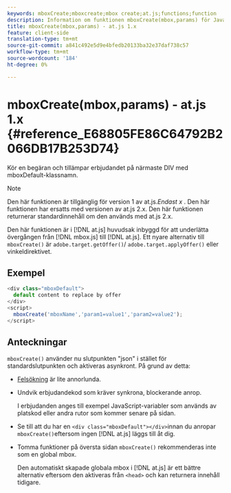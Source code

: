 ```yaml
---
keywords: mboxCreate;mboxcreate;mbox create;at.js;functions;function
description: Information om funktionen mboxCreate(mbox,params) för JavaScript-biblioteket för Adobe Target at.js.
title: mboxCreate(mbox,params) - at.js 1.x
feature: client-side
translation-type: tm+mt
source-git-commit: a841c492e5d9e4bfedb20133ba32e37daf738c57
workflow-type: tm+mt
source-wordcount: '184'
ht-degree: 0%

---
```



# mboxCreate(mbox,params) - at.js 1.x {#reference_E68805FE86C64792B2066DB17B253D74}

Kör en begäran och tillämpar erbjudandet på närmaste DIV med mboxDefault-klassnamn.

>[!NOTE]
>
>Den här funktionen är tillgänglig för version 1 av at.js.*Endast x* . Den här funktionen har ersatts med versionen av at.js 2.x. Den här funktionen returnerar standardinnehåll om den används med at.js 2.x.

Den här funktionen är i [!DNL at.js] huvudsak inbyggd för att underlätta övergången från [!DNL mbox.js] till [!DNL at.js]. Ett nyare alternativ till `mboxCreate()` är `adobe.target.getOffer()`/ `adobe.target.applyOffer()` eller vinkeldirektivet.

## Exempel

```javascript
<div class="mboxDefault"> 
  default content to replace by offer 
</div> 
<script> 
  mboxCreate('mboxName','param1=value1','param2=value2'); 
</script>
```

## Anteckningar

`mboxCreate()` använder nu slutpunkten &quot;json&quot; i stället för standardslutpunkten och aktiveras asynkront. På grund av detta:

* [Felsökning](/help/c-implementing-target/c-implementing-target-for-client-side-web/c-target-debugging-atjs/target-debugging-atjs.md#concept_CAE591DA8C404C22917584ECD4F7494F) är lite annorlunda.
* Undvik erbjudandekod som kräver synkrona, blockerande anrop.

   I erbjudanden anges till exempel JavaScript-variabler som används av platskod eller andra rutor som kommer senare på sidan.

* Se till att du har en `<div class="mboxDefault"></div>`innan du anropar `mboxCreate()`eftersom ingen [!DNL at.js] läggs till åt dig.

* Tomma funktioner på översta sidan `mboxCreate()` rekommenderas inte som en global mbox.

   Den automatiskt skapade globala mbox i [!DNL at.js] är ett bättre alternativ eftersom den aktiveras från `<head>` och kan returnera innehåll tidigare.